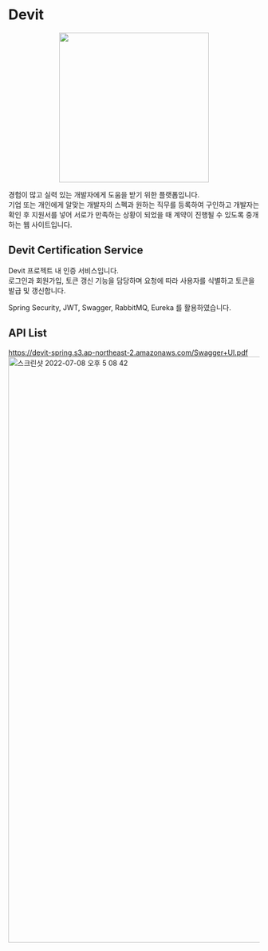 # Devit
<p align="center"> 
<img src = 'https://user-images.githubusercontent.com/84092014/177942862-e4755aa7-f87b-4eaa-8eae-07bcaeb3932e.png' style='width:300px;'/>
</p>
경험이 많고 실력 있는 개발자에게 도움을 받기 위한 플랫폼입니다. <br/>
기업 또는 개인에게 알맞는 개발자의 스펙과 원하는 직무를 등록하여 구인하고 개발자는 확인 후 지원서를 넣어 서로가 만족하는 상황이 되었을 때 계약이 진행될 수 있도록 중개하는 웹 사이트입니다. <br/>


## Devit Certification Service
Devit 프로젝트 내 인증 서비스입니다. <br/>
로그인과 회원가입, 토큰 갱신 기능을 담당하며 요청에 따라 사용자를 식별하고 토큰을 발급 및 갱신합니다.

Spring Security, JWT, Swagger, RabbitMQ, Eureka 를 활용하였습니다.

## API List
https://devit-spring.s3.ap-northeast-2.amazonaws.com/Swagger+UI.pdf
<img width="1173" alt="스크린샷 2022-07-08 오후 5 08 42" src="https://user-images.githubusercontent.com/84092014/177947346-a1816e49-da6e-47f0-a873-90a25d25e6e9.png">
